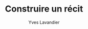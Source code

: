 ---
title: Construire un récit
slug: construire-un-recit
author: Yves Lavandier
cover: construire-un-recit.jpeg
summary: 'Apprenez à concevoir les fondations de votre histoire et à maîtriser des
  outils aussi variés que les jalons, la structure enrichie ou les sous-intrigues
  thématiques. Découvrez comment créer la trajectoire interne d’un personnage et comment
  la théorie fractale peut être appliquée à l’écriture d’un récit. Voyez comment éviter
  les facilités et les deus ex machina. Maîtrisez l’installation et l’exploitation
  de ce puissant outil qu’est l’ironie dramatique. Trouvez des centaines d’astuces
  sur le sens, la comédie, le pitch, les fins, la caractérisation, les enjeux, les
  méchants… Dans Construire un récit, Yves Lavandier propose une méthode par étapes,
  claire et complète. Cette méthode découle à la fois de la compréhension des mécanismes
  narratifs et de l’expérience d’auteur, pédagogue et script doctor d’Yves Lavandier.
  Les exemples sont principalement puisés dans le répertoire dramatique : théâtre,
  cinéma, télévision et bande dessinée.'
site: https://lesimpressionsnouvelles.com/catalogue/construire-un-recit/
isbn: 978-2-87449-699-8
mandatory: false
paths:
- "/competences/exprimer"
- "/parcours/creation-numerique"
- "/ateliers/hors-champ"
---